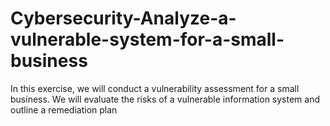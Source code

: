 # Cybersecurity-Analyze-a-vulnerable-system-for-a-small-business
In this exercise, we will conduct a vulnerability assessment for a small business. We will evaluate the risks of a vulnerable information system and outline a remediation plan

